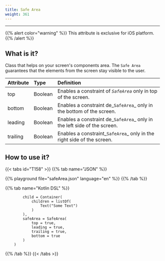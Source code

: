```yaml
---
title: Safe Area
weight: 361
---
```


---

{{% alert color="warning" %}}
This attribute is exclusive for iOS platform. 
{{% /alert %}}

## **What is it?**

Class that helps on your screen's components area. The `Safe Area` guarantees that the elements from the screen stay visible to the user.

| **Attribute** | **Type** | **Definition** |
| :--- | :--- | :--- |
| top | Boolean | Enables a constraint of _`SafeArea`_ only in top of the screen. |
| bottom | Boolean | Enables a constraint de_`SafeArea`_ only in the bottom of the screen. |
| leading | Boolean | Enables a constraint de_`SafeArea`_ only in the left side of the screen. |
| trailing | Boolean | Enables a constraint_`SafeArea`_ only in the right side of the screen. |

## **How to use it?**

{{< tabs id="T158" >}}
{{% tab name="JSON" %}}
<!-- json-playground:safeArea.json
{
   "_beagleComponent_":"beagle:screenComponent",
   "safeArea":{
      "top":true,
      "leading":true,
      "bottom":true,
      "trailing":true
   },
   "child":{
      "_beagleComponent_":"beagle:container",
      "children":[
         {
            "_beagleComponent_":"beagle:text",
            "text":"Some Text"
         }
      ]
   }
}
-->
{{% playground file="safeArea.json" language="en" %}}
{{% /tab %}}

{{% tab name="Kotlin DSL" %}}
```
        child = Container(
            children = listOf(
                Text("Some Text")
            )
        ),
        safeArea = SafeArea(
            top = true,
            leading = true,
            trailing = true,
            bottom = true
        )
    )
```
{{% /tab %}}
{{< /tabs >}}
